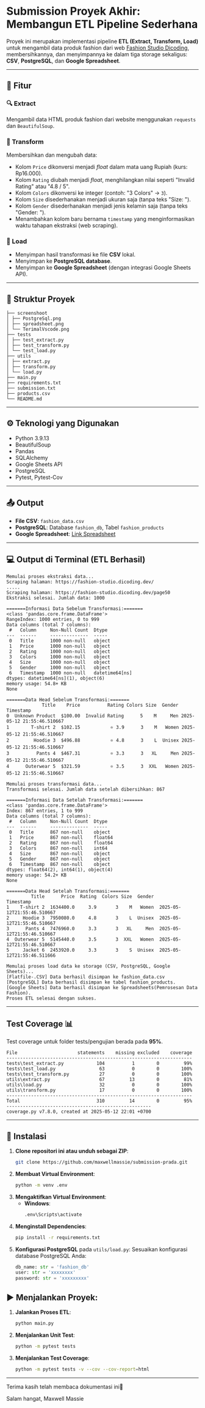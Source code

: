 # Submission Proyek Akhir: Membangun ETL Pipeline Sederhana

Proyek ini merupakan implementasi pipeline **ETL (Extract, Transform, Load)** untuk mengambil data produk fashion dari web [Fashion Studio Dicoding](https://fashion-studio.dicoding.dev/), membersihkannya, dan menyimpannya ke dalam tiga storage sekaligus: **CSV**, **PostgreSQL**, dan **Google Spreadsheet**.

---

## 🧩 Fitur

### 🔍 Extract
Mengambil data HTML produk fashion dari website menggunakan `requests` dan `BeautifulSoup`.

### 🔧 Transform
Membersihkan dan mengubah data:
- Kolom `Price` dikonversi menjadi *float* dalam mata uang Rupiah (kurs: Rp16.000).
- Kolom `Rating` diubah menjadi *float*, menghilangkan nilai seperti "Invalid Rating" atau "4.8 / 5".
- Kolom `Colors` dikonversi ke integer (contoh: "3 Colors" → `3`).
- Kolom `Size` disederhanakan menjadi ukuran saja (tanpa teks "Size: ").
- Kolom `Gender` disederhanakan menjadi jenis kelamin saja (tanpa teks "Gender: ").
- Menambahkan kolom baru bernama `timestamp` yang menginformasikan waktu tahapan ekstraksi (web scraping). 

### 💾 Load
- Menyimpan hasil transformasi ke file **CSV** lokal.
- Menyimpan ke **PostgreSQL database**.
- Menyimpan ke **Google Spreadsheet** (dengan integrasi Google Sheets API).

---

## 📁 Struktur Proyek
```
├── screenshoot
│ ├── PostgreSql.png
│ ├── spreadsheet.png
│ └── TerimalVscode.png
├── tests
│ ├── test_extract.py
│ ├── test_transform.py
│ └── test_load.py
├── utils
│ ├── extract.py
│ ├── transform.py
│ └── load.py
├── main.py
├── requirements.txt
├── submission.txt
├── products.csv
└── README.md
```
---
## ⚙ Teknologi yang Digunakan
- Python 3.9.13
- BeautifulSoup
- Pandas
- SQLAlchemy
- Google Sheets API
- PostgreSQL
- Pytest, Pytest-Cov

---
## 📤 Output

- **File CSV**: `fashion_data.csv`
- **PostgreSQL**: Database `fashion_db`, Tabel `fashion_products`
- **Google Spreadsheet**: [Link Spreadsheet](https://docs.google.com/spreadsheets/d/1MDLjCAZ2eMy-FxvBpDSJfNEkTOKOVoHORcrlyT8Vu-s/edit?gid=0#gid=0)

---

## 💻 Output di Terminal (ETL Berhasil)
```
Memulai proses ekstraksi data...
Scraping halaman: https://fashion-studio.dicoding.dev/
.....
Scraping halaman: https://fashion-studio.dicoding.dev/page50
Ekstraksi selesai. Jumlah data: 1000

=======Informasi Data Sebelum Transformasi:=======
<class 'pandas.core.frame.DataFrame'>
RangeIndex: 1000 entries, 0 to 999
Data columns (total 7 columns):
 #   Column     Non-Null Count  Dtype
---  ------     --------------  -----
 0   Title      1000 non-null   object
 1   Price      1000 non-null   object
 2   Rating     1000 non-null   object
 3   Colors     1000 non-null   object
 4   Size       1000 non-null   object
 5   Gender     1000 non-null   object
 6   Timestamp  1000 non-null   datetime64[ns]
dtypes: datetime64[ns](1), object(6)
memory usage: 54.8+ KB
None

=======Data Head Sebelum Transformasi:=======
             Title    Price          Rating Colors Size  Gender                  Timestamp
0  Unknown Product  $100.00  Invalid Rating      5    M     Men 2025-05-12 21:55:46.510667
1        T-shirt 2  $102.15           ⭐ 3.9      3    M   Women 2025-05-12 21:55:46.510667
2         Hoodie 3  $496.88           ⭐ 4.8      3    L  Unisex 2025-05-12 21:55:46.510667
3          Pants 4  $467.31           ⭐ 3.3      3   XL     Men 2025-05-12 21:55:46.510667
4      Outerwear 5  $321.59           ⭐ 3.5      3  XXL   Women 2025-05-12 21:55:46.510667

Memulai proses transformasi data...
Transformasi selesai. Jumlah data setelah dibersihkan: 867

=======Informasi Data Setelah Transformasi:=======
<class 'pandas.core.frame.DataFrame'>
Index: 867 entries, 1 to 999
Data columns (total 7 columns):
 #   Column     Non-Null Count  Dtype
---  ------     --------------  -----
 0   Title      867 non-null    object
 1   Price      867 non-null    float64
 2   Rating     867 non-null    float64
 3   Colors     867 non-null    int64
 4   Size       867 non-null    object
 5   Gender     867 non-null    object
 6   Timestamp  867 non-null    object
dtypes: float64(2), int64(1), object(4)
memory usage: 54.2+ KB
None

=======Data Head Setelah Transformasi:=======
         Title      Price  Rating  Colors Size  Gender                   Timestamp
1    T-shirt 2  1634400.0     3.9       3    M   Women  2025-05-12T21:55:46.510667
2     Hoodie 3  7950080.0     4.8       3    L  Unisex  2025-05-12T21:55:46.510667
3      Pants 4  7476960.0     3.3       3   XL     Men  2025-05-12T21:55:46.510667
4  Outerwear 5  5145440.0     3.5       3  XXL   Women  2025-05-12T21:55:46.510667
5     Jacket 6  2453920.0     3.3       3    S  Unisex  2025-05-12T21:55:46.511666

Memulai proses load data ke storage (CSV, PostgreSQL, Google Sheets)...
[Flatfile-.CSV] Data berhasil disimpan ke fashion_data.csv
[PostgreSQL] Data berhasil disimpan ke tabel fashion_products.
[Google Sheets] Data berhasil disimpan ke Spreadsheets(Pemrosesan Data Fashion).
Proses ETL selesai dengan sukses.
```
---
## Test Coverage 📊
Test coverage untuk folder tests/pengujian berada pada **95%**.
```
File	                  statements	missing	excluded	coverage
--------------------------------------------------------------------
tests\test_extract.py	         104	      1	       0	     99%
tests\test_load.py	              63	      0	       0	    100%
tests\test_transform.py	          27	      0	       0	    100%
utils\extract.py	              67	     13	       0	     81%
utils\load.py	                  32	      0	       0	    100%
utils\transform.py	              17	      0	       0	    100%
--------------------------------------------------------------------
Total	                         310	     14	       0	     95%
-----------------------------------------------------
coverage.py v7.8.0, created at 2025-05-12 22:01 +0700
```
---
## 🚀 Instalasi
1. **Clone repositori ini atau unduh sebagai ZIP**:
   ```bash
   git clone https://github.com/maxwellmassie/submission-prada.git
2.  **Membuat Virtual Environment**:
    ```bash
    python -m venv .env
    ```
3.  **Mengaktifkan Virtual Environment**:
    -   **Windows**:
        ```bash
        .env\Scripts\activate
        ```
4.  **Menginstall Dependencies**:
    ```bash
    pip install -r requirements.txt
    ```
5.  **Konfigurasi PostgreSQL** pada `utils/load.py`:
    Sesuaikan konfigurasi database PostgreSQL Anda:
    ```python
    db_name: str = 'fashion_db'
    user: str = 'xxxxxxxx'
    password: str = 'xxxxxxxxx'
    ```
## ▶ Menjalankan Proyek:

1.  **Jalankan Proses ETL**:
    ```bash
    python main.py
    ```

2.  **Menjalankan Unit Test**:
    ```bash
    python -m pytest tests
    ```

3.  **Menjalankan Test Coverage**:
    ```bash
    python -m pytest tests -v --cov --cov-report=html
    ```
---
Terima kasih telah membaca dokumentasi ini🙏 

Salam hangat,
Maxwell Massie